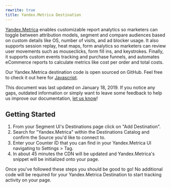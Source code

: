 ```yaml
---
rewrite: true
title: Yandex.Metrica Destination
---
```

[Yandex.Metrica](https://metrica.yandex.com/about?utm_source=segmentio&utm_medium=docs&utm_campaign=partners) enables customizable report analytics so marketers can toggle between attribution models, segment and compare audiences based on custom details like OS, number of visits, and ad blocker usage. It also supports session replay, heat maps, form analytics so marketers can review user movements such as mouseclicks, form fill ins, and keystrokes. Finally, it supports custom events tracking and purchase funnels, and automates eCommerce reports to calculate metrics like cost per order and total costs.

Our Yandex.Metrica destination code is open sourced on GitHub. Feel free to check it out here for [Javascript](https://github.com/segment-integrations/analytics.js-integration-yandex-metrica).

This document was last updated on January 18, 2019. If you notice any gaps, outdated information or simply want to leave some feedback to help us improve our documentation, [let us know](https://segment.com/help/contact)!

## Getting Started

1. From your Segment UI's Destinations page click on "Add Destination".
2. Search for "Yandex.Metrica" within the Destinations Catalog and confirm the Source you'd like to connect to.
3. Enter your Counter ID that you can find in your Yandex.Metrica UI navigating to Settings > Tag.
4. In about 45 minutes the CDN will be updated and Yandex.Metrica's snippet will be initialized onto your page.

Once you've followed these steps you should be good to go! No additional code will be required for your Yandex.Metrica Destination to start tracking activity on your page.
